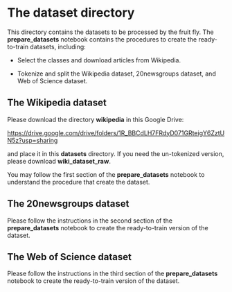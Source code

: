 # The dataset directory

This directory contains the datasets to be processed by the fruit fly. The **prepare_datasets** notebook contains the
procedures to create the ready-to-train datasets, including:

* Select the classes and download articles from Wikipedia.

* Tokenize and split the Wikipedia dataset, 20newsgroups dataset, and Web of Science dataset.

## The Wikipedia dataset
Please download the directory **wikipedia** in this Google Drive:

https://drive.google.com/drive/folders/1R_BBCdLH7FRdyD071GRteigY6ZztUN5z?usp=sharing

and place it in this **datasets** directory. If you need the un-tokenized version, please download **wiki_dataset_raw**.

You may follow the first section of the **prepare_datasets** notebook to understand the procedure that create the dataset.

## The 20newsgroups dataset

Please follow the instructions in the second section of the **prepare_datasets** notebook to create the ready-to-train
version of the dataset.

## The Web of Science dataset

Please follow the instructions in the third section of the **prepare_datasets** notebook to create the ready-to-train
version of the dataset.
